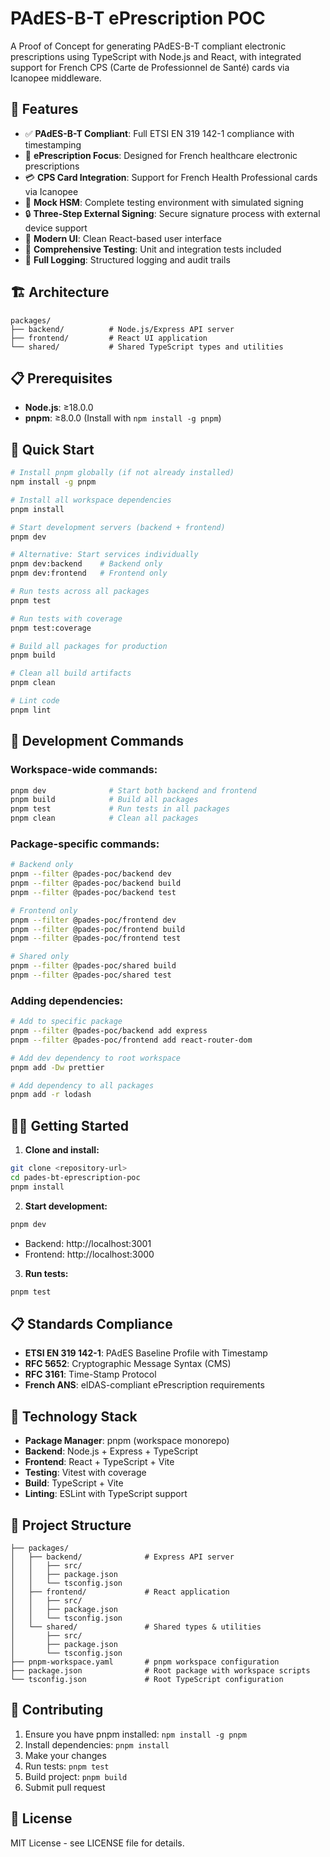# PAdES-B-T ePrescription POC

A Proof of Concept for generating PAdES-B-T compliant electronic prescriptions using TypeScript with Node.js and React, with integrated support for French CPS (Carte de Professionnel de Santé) cards via Icanopee middleware.

## 🎯 Features

- ✅ **PAdES-B-T Compliant**: Full ETSI EN 319 142-1 compliance with timestamping
- 🏥 **ePrescription Focus**: Designed for French healthcare electronic prescriptions
- 💳 **CPS Card Integration**: Support for French Health Professional cards via Icanopee
- 🧪 **Mock HSM**: Complete testing environment with simulated signing
- 🔒 **Three-Step External Signing**: Secure signature process with external device support
- 🎨 **Modern UI**: Clean React-based user interface
- 🧪 **Comprehensive Testing**: Unit and integration tests included
- 📝 **Full Logging**: Structured logging and audit trails

## 🏗️ Architecture

```
packages/
├── backend/          # Node.js/Express API server
├── frontend/         # React UI application
└── shared/           # Shared TypeScript types and utilities
```

## 📋 Prerequisites

- **Node.js**: ≥18.0.0
- **pnpm**: ≥8.0.0 (Install with `npm install -g pnpm`)

## 🚀 Quick Start

```bash
# Install pnpm globally (if not already installed)
npm install -g pnpm

# Install all workspace dependencies
pnpm install

# Start development servers (backend + frontend)
pnpm dev

# Alternative: Start services individually
pnpm dev:backend    # Backend only
pnpm dev:frontend   # Frontend only

# Run tests across all packages
pnpm test

# Run tests with coverage
pnpm test:coverage

# Build all packages for production
pnpm build

# Clean all build artifacts
pnpm clean

# Lint code
pnpm lint
```

## 🔧 Development Commands

### Workspace-wide commands:

```bash
pnpm dev              # Start both backend and frontend
pnpm build            # Build all packages
pnpm test             # Run tests in all packages
pnpm clean            # Clean all packages
```

### Package-specific commands:

```bash
# Backend only
pnpm --filter @pades-poc/backend dev
pnpm --filter @pades-poc/backend build
pnpm --filter @pades-poc/backend test

# Frontend only
pnpm --filter @pades-poc/frontend dev
pnpm --filter @pades-poc/frontend build
pnpm --filter @pades-poc/frontend test

# Shared only
pnpm --filter @pades-poc/shared build
pnpm --filter @pades-poc/shared test
```

### Adding dependencies:

```bash
# Add to specific package
pnpm --filter @pades-poc/backend add express
pnpm --filter @pades-poc/frontend add react-router-dom

# Add dev dependency to root workspace
pnpm add -Dw prettier

# Add dependency to all packages
pnpm add -r lodash
```

## 🏃‍♂️ Getting Started

1. **Clone and install:**

```bash
git clone <repository-url>
cd pades-bt-eprescription-poc
pnpm install
```

2. **Start development:**

```bash
pnpm dev
```

- Backend: http://localhost:3001
- Frontend: http://localhost:3000

3. **Run tests:**

```bash
pnpm test
```

## 📋 Standards Compliance

- **ETSI EN 319 142-1**: PAdES Baseline Profile with Timestamp
- **RFC 5652**: Cryptographic Message Syntax (CMS)
- **RFC 3161**: Time-Stamp Protocol
- **French ANS**: eIDAS-compliant ePrescription requirements

## 🔧 Technology Stack

- **Package Manager**: pnpm (workspace monorepo)
- **Backend**: Node.js + Express + TypeScript
- **Frontend**: React + TypeScript + Vite
- **Testing**: Vitest with coverage
- **Build**: TypeScript + Vite
- **Linting**: ESLint with TypeScript support

## 📁 Project Structure

```
├── packages/
│   ├── backend/              # Express API server
│   │   ├── src/
│   │   ├── package.json
│   │   └── tsconfig.json
│   ├── frontend/             # React application
│   │   ├── src/
│   │   ├── package.json
│   │   └── tsconfig.json
│   └── shared/               # Shared types & utilities
│       ├── src/
│       ├── package.json
│       └── tsconfig.json
├── pnpm-workspace.yaml       # pnpm workspace configuration
├── package.json              # Root package with workspace scripts
└── tsconfig.json             # Root TypeScript configuration
```

## 🤝 Contributing

1. Ensure you have pnpm installed: `npm install -g pnpm`
2. Install dependencies: `pnpm install`
3. Make your changes
4. Run tests: `pnpm test`
5. Build project: `pnpm build`
6. Submit pull request

## 📝 License

MIT License - see LICENSE file for details.
